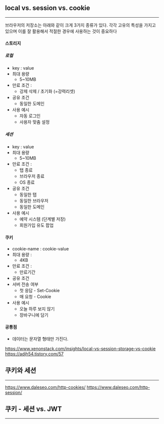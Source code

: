 

## local vs. session vs. cookie
----
브라우저의 저장소는 아래와 같이 크게 3가지 종류가 있다. 각각 고유의 특성을 가지고 있으며 이를 잘 활용해서 적절한 경우에 사용하는 것이 중요하다
#### 스토리지
##### 로컬
- key : value
- 최대 용량
	- 5~10MB
- 만료 조건 :
	- 강제 삭제 / 초기화 (=강력리셋)
- 공유 조건
	- 동일한 도메인
- 사용 예시
	- 자동 로그인
	- 사용자 맞춤 설정

##### 세션
- key : value
- 최대 용량
	- 5~10MB
- 만료 조건 :
	- 탭 종료
	- 브라우저 종료
	- OS 종료
 - 공유 조건
	 - 동일한 탭
	 - 동일한 브라우저
	 - 동일한 도메인
- 사용 예시
	- 예약 시스템 (단계별 저장)
	- 회원가입 유도 팝업

#### 쿠키
- cookie-name : cookie-value
- 최대 용량 :
	- 4KB
- 만료 조건 :
	- 만료기간
- 공유 조건
- 서버 전송 여부
	- 첫 응답 - Set-Cookie
	- 매 요청 - Cookie
- 사용 예시
	- 오늘 하루 보지 않기
	- 장바구니에 담기


#### 공통점
- 데이터는 문자열 형태만 가진다.


https://www.xenonstack.com/insights/local-vs-session-storage-vs-cookie
https://adjh54.tistory.com/57


## 쿠키와 세션
----




https://www.daleseo.com/http-cookies/
https://www.daleseo.com/http-session/



## 쿠키 - 세션 vs. JWT
----
